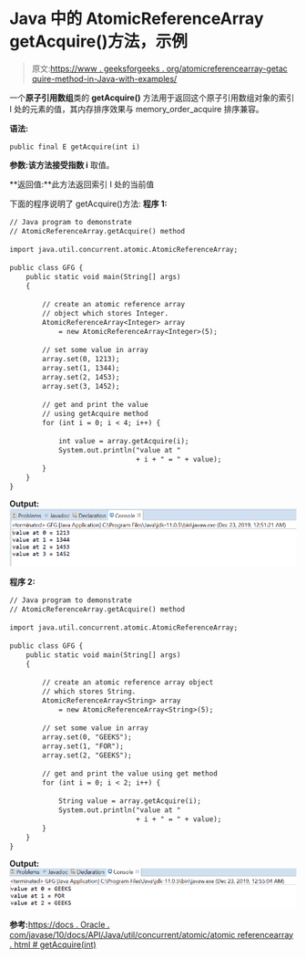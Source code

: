 # Java 中的 AtomicReferenceArray getAcquire()方法，示例

> 原文:[https://www . geeksforgeeks . org/atomicreferencearray-getac quire-method-in-Java-with-examples/](https://www.geeksforgeeks.org/atomicreferencearray-getacquire-method-in-java-with-examples/)

一个**原子引用数组**类的 **getAcquire()** 方法用于返回这个原子引用数组对象的索引 I 处的元素的值，其内存排序效果与 memory_order_acquire 排序兼容。

**语法:**

```
public final E getAcquire(int i)

```

**参数:**该方法接受**指数 i** 取值。

**返回值:**此方法返回索引 I 处的当前值

下面的程序说明了 getAcquire()方法:
**程序 1:**

```
// Java program to demonstrate
// AtomicReferenceArray.getAcquire() method

import java.util.concurrent.atomic.AtomicReferenceArray;

public class GFG {
    public static void main(String[] args)
    {

        // create an atomic reference array
        // object which stores Integer.
        AtomicReferenceArray<Integer> array
            = new AtomicReferenceArray<Integer>(5);

        // set some value in array
        array.set(0, 1213);
        array.set(1, 1344);
        array.set(2, 1453);
        array.set(3, 1452);

        // get and print the value
        // using getAcquire method
        for (int i = 0; i < 4; i++) {

            int value = array.getAcquire(i);
            System.out.println("value at "
                               + i + " = " + value);
        }
    }
}
```

**Output:**![](img/8059e8744dc2595601629bb4f54c2205.png)

**程序 2:**

```
// Java program to demonstrate
// AtomicReferenceArray.getAcquire() method

import java.util.concurrent.atomic.AtomicReferenceArray;

public class GFG {
    public static void main(String[] args)
    {

        // create an atomic reference array object
        // which stores String.
        AtomicReferenceArray<String> array
            = new AtomicReferenceArray<String>(5);

        // set some value in array
        array.set(0, "GEEKS");
        array.set(1, "FOR");
        array.set(2, "GEEKS");

        // get and print the value using get method
        for (int i = 0; i < 2; i++) {

            String value = array.getAcquire(i);
            System.out.println("value at "
                               + i + " = " + value);
        }
    }
}
```

**Output:**![](img/ade40f7ac190c4861c469099e6acea69.png)

**参考:**[https://docs . Oracle . com/javase/10/docs/API/Java/util/concurrent/atomic/atomic referencearray . html # getAcquire(int)](https://docs.oracle.com/javase/10/docs/api/java/util/concurrent/atomic/AtomicReferenceArray.html#getAcquire(int))